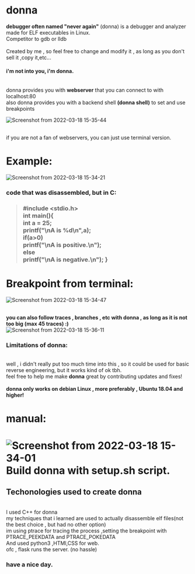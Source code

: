 # donna

<b>debugger often named "never again"</b> (donna) is a debugger and analyzer made for ELF executables in Linux.
<br>Competitor to gdb or lldb<br>
<br>Created by me , so feel free to change and modify it , as long as you don't sell it ,copy it,etc...<br>
<h4>i'm not into you, i'm donna. </h4>
<br>donna provides you with <b>webserver</b> that you can connect to with localhost:80 
  <br>also donna provides you with a backend shell <b>(donna shell)</b> to set and use breakpoints</br>

![Screenshot from 2022-03-18 15-35-44](https://user-images.githubusercontent.com/59802817/159026803-a02f9757-a996-46d2-84ec-f9da0c7236db.png)


<br>if you are not a fan of webservers, you can just use terminal version.</br>
<h1>Example:</h1>

![Screenshot from 2022-03-18 15-34-21](https://user-images.githubusercontent.com/59802817/159027006-23768ace-15e9-4795-879a-e655f2c507dd.png)
<h3>code that was disassembled, but in C:<h3>

>#include <stdio.h>
  <br>int main(){
    <br>int a = 25;
    <br>printf("\nA is %d\n",a);
    <br>if(a>0)
    <br>  printf("\nA is positive.\n");
    <br>else
    <br>    printf("\nA is negative.\n");
  }
  
<h1>Breakpoint from terminal:</h1>

  
  ![Screenshot from 2022-03-18 15-34-47](https://user-images.githubusercontent.com/59802817/159027995-354c6c41-618c-4b2f-9686-5c84f66b6dbc.png)


<br><b>you can also follow traces , branches , etc with donna , as long as it is not too big (max 45 traces) :)</b> </br>
![Screenshot from 2022-03-18 15-36-11](https://user-images.githubusercontent.com/59802817/159027724-deae82e2-f89e-4433-93e0-6c178613603c.png)



<h3>Limitations of donna:</h3>
<br>well , i didn't really put too much time into this , so it could be used for basic reverse engineering, but it works kind of ok tbh.
<br>feel free to help me make <b>donna</b> great by contributing updates and fixes!</br>
  <br><b>donna only works on debian Linux , more preferably , Ubuntu 18.04 and higher!</b></br>


<h1>manual:<h1>
  
  ![Screenshot from 2022-03-18 15-34-01](https://user-images.githubusercontent.com/59802817/159028109-ed045e95-8079-4e8e-b94f-9134f3bf07c3.png)
  <br><b>Build donna with setup.sh script.</b></br>
<h2>Techonologies used to create donna</h2>
  <br>I used C++ for donna
  <br>my techniques that i learned are used to actually disassemble elf files(not the best choice , but had no other option)
  <br>im using ptrace for tracing the process ,setting the breakpoint with PTRACE_PEEKDATA and PTRACE_POKEDATA
   <br>And used python3 ,HTMl,CSS for web.
    <br>ofc , flask runs the server. (no hassle)
 
  <h3>have a nice day.</h3>
  
  
  
  
  
